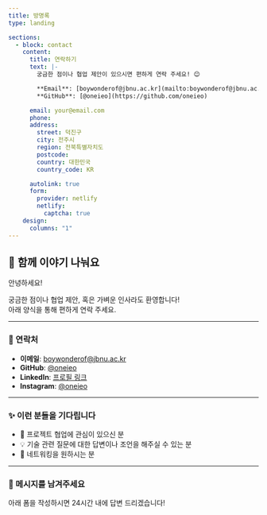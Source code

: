 ```yaml
---
title: 방명록
type: landing

sections:
  - block: contact
    content:
      title: 연락하기
      text: |-
        궁금한 점이나 협업 제안이 있으시면 편하게 연락 주세요! 😊

        **Email**: [boywonderof@jbnu.ac.kr](mailto:boywonderof@jbnu.ac.kr)  
        **GitHub**: [@oneieo](https://github.com/oneieo)

      email: your@email.com
      phone:
      address:
        street: 덕진구
        city: 전주시
        region: 전북특별자치도
        postcode:
        country: 대한민국
        country_code: KR

      autolink: true
      form:
        provider: netlify
        netlify:
          captcha: true
    design:
      columns: "1"
---
```


## 💬 함께 이야기 나눠요

안녕하세요!

궁금한 점이나 협업 제안, 혹은 가벼운 인사라도 환영합니다!  
아래 양식을 통해 편하게 연락 주세요.

---

### 📮 연락처

- **이메일**: [boywonderof@jbnu.ac.kr](mailto:boywonderof@jbnu.ac.kr)
- **GitHub**: [@oneieo](https://github.com/oneieo)
- **LinkedIn**: [프로필 링크](https://www.linkedin.com/in/%EC%A7%80%EC%9B%90-%EC%84%A0-467467366/)
- **Instagram**: [@oneieo](https://www.instagram.com/oneieo)

---

### ✨ 이런 분들을 기다립니다

- 🚀 프로젝트 협업에 관심이 있으신 분
- 💡 기술 관련 질문에 대한 답변이나 조언을 해주실 수 있는 분
- 🤝 네트워킹을 원하시는 분

---

### 💌 메시지를 남겨주세요

아래 폼을 작성하시면 24시간 내에 답변 드리겠습니다!
